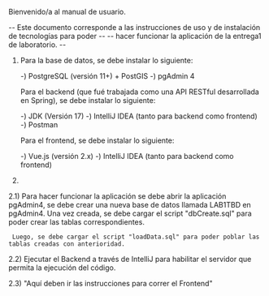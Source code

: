 Bienvenido/a al manual de usuario.


-- Este documento corresponde a las instrucciones de uso y de instalación de tecnologías para poder --
-- hacer funcionar la aplicación de la entrega1 de laboratorio.                                     --


1) Para la base de datos, se debe instalar lo siguiente:

   -) PostgreSQL (versión 11+) + PostGIS
   -) pgAdmin 4
  
   Para el backend (que fué trabajada como una API RESTful desarrollada en Spring), se debe instalar
   lo siguiente:

   -) JDK (Versión 17)
   -) IntelliJ IDEA (tanto para backend como frontend)
   -) Postman

   Para el frontend, se debe instalar lo siguiente:

   -) Vue.js (versión 2.x)
   -) IntelliJ IDEA (tanto para backend como frontend)


2) 

2.1) Para hacer funcionar la aplicación se debe abrir la aplicación pgAdmin4, se debe crear una nueva
     base de datos llamada LAB1TBD en pgAdmin4. Una vez creada, se debe cargar el script "dbCreate.sql"
     para poder crear las tablas correspondientes.

     Luego, se debe cargar el script "loadData.sql" para poder poblar las tablas creadas con anterioridad.

2.2) Ejecutar el Backend a través de IntelliJ para habilitar el servidor que permita la ejecución del código.


2.3) "Aquí deben ir las instrucciones para correr el Frontend"

